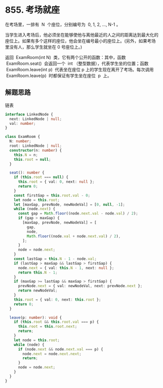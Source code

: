 # 855. 考场就座

在考场里，一排有  N  个座位，分别编号为  0, 1, 2, ..., N-1 。

当学生进入考场后，他必须坐在能够使他与离他最近的人之间的距离达到最大化的座位上。如果有多个这样的座位，他会坐在编号最小的座位上。(另外，如果考场里没有人，那么学生就坐在 0 号座位上。)

返回  ExamRoom(int N)  类，它有两个公开的函数：其中，函数  ExamRoom.seat()  会返回一个  int （整型数据），代表学生坐的位置；函数  ExamRoom.leave(int p)  代表坐在座位 p 上的学生现在离开了考场。每次调用  ExamRoom.leave(p)  时都保证有学生坐在座位  p  上。

## 解题思路

链表

```typescript
interface LinkedNode {
  next: LinkedNode | null;
  val: number;
}

class ExamRoom {
  N: number;
  root: LinkedNode | null;
  constructor(n: number) {
    this.N = n;
    this.root = null;
  }

  seat(): number {
    if (this.root === null) {
      this.root = { val: 0, next: null };
      return 0;
    }
    const firstGap = this.root.val - 0;
    let node = this.root;
    let [maxGap, prevNode, newNodeVal] = [0, null, -1];
    while (node.next) {
      const gap = Math.floor((node.next.val - node.val) / 2);
      if (gap > maxGap) {
        [maxGap, prevNode, newNodeVal] = [
          gap,
          node,
          Math.floor((node.val + node.next.val) / 2),
        ];
      }
      node = node.next;
    }
    const lastGap = this.N - 1 - node.val;
    if (lastGap > maxGap && lastGap > firstGap) {
      node.next = { val: this.N - 1, next: null };
      return this.N - 1;
    }
    if (maxGap >= lastGap && maxGap > firstGap) {
      prevNode.next = { val: newNodeVal, next: prevNode.next };
      return newNodeVal;
    }
    this.root = { val: 0, next: this.root };
    return 0;
  }

  leave(p: number): void {
    if (this.root && this.root.val === p) {
      this.root = this.root.next;
      return;
    }
    let node = this.root;
    while (node) {
      if (node.next && node.next.val === p) {
        node.next = node.next.next;
        return;
      }
      node = node.next;
    }
  }
}
```
